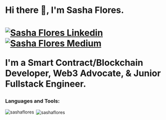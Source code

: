 <h1> Hi there 👋, I'm Sasha Flores. <h1>


[![Sasha Flores Linkedin](https://img.shields.io/badge/LinkedIn-0077B5?style=for-the-badge&logo=linkedin&logoColor=white)](https://www.linkedin.com/in/sflores369/)
[![Sasha Flores Medium](https://img.shields.io/badge/Medium-000000?style=for-the-badge&logo=medium&logoColor=white)](https://medium.com/@sasha-flores)

I'm a Smart Contract/Blockchain Developer, Web3 Advocate, & Junior Fullstack Engineer.


<h3 align="left">Languages and Tools:</h3>


<p><img align="left" src="https://github-readme-stats.vercel.app/api/top-langs?username=sashaflores&show_icons=true&locale=en&layout=compact" alt="sashaflores" /></p>

<p>&nbsp;<img align="center" src="https://github-readme-stats.vercel.app/api?username=sashaflores&show_icons=true&locale=en" alt="sashaflores" /></p>

